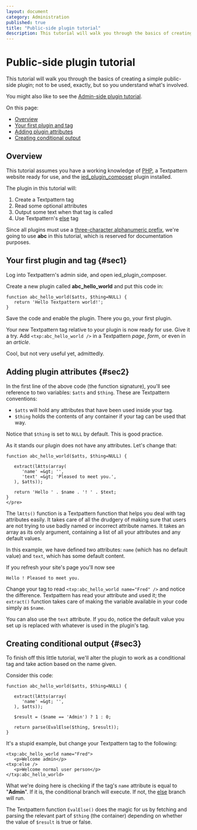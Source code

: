 ```yaml
---
layout: document
category: Administration
published: true
title: "Public-side plugin tutorial"
description: This tutorial will walk you through the basics of creating a simple public-side plugin.
---
```


# Public-side plugin tutorial

This tutorial will walk you through the basics of creating a simple public-side plugin; not to be used, exactly, but so you understand what's involved.

You might also like to see the [Admin-side plugin tutorial](http://docs.textpattern.io/development/admin-side-plugin-tutorial).

On this page:

-   [Overview](#sec1)
-   [Your first plugin and tag](#sec2)
-   [Adding plugin attributes](#sec3)
-   [Creating conditional output](#sec4)

Overview
--------

This tutorial assumes you have a working knowledge of
[PHP](http://php.net), a Textpattern website ready for use, and the
[ied\_plugin\_composer](http://stefdawson.com/ied_plugin_composer)
plugin installed.

The plugin in this tutorial will:

1.  Create a Textpattern tag
2.  Read some optional attributes
3.  Output some text when that tag is called
4.  Use Textpattern's [else](http://docs.textpattern.io/tags/else) tag

Since all plugins must use a [three-character alphanumeric
prefix](http://docs.textpattern.io/development/registered-textpattern-developer-prefixes),
we're going to use **abc** in this tutorial, which is reserved for
documentation purposes.

Your first plugin and tag {#sec1}
-------------------------

Log into Textpattern's admin side, and open ied\_plugin\_composer.

Create a new plugin called **abc\_hello\_world** and put this code in:

    function abc_hello_world($atts, $thing=NULL) {
       return 'Hello Textpattern world!';
    }

Save the code and enable the plugin. There you go, your first plugin.

Your new Textpattern tag relative to your plugin is now ready for use.
Give it a try. Add `<txp:abc_hello_world />` in a Textpattern *page*,
*form*, or even in an *article*.

Cool, but not very useful yet, admittedly.

Adding plugin attributes {#sec2}
------------------------

In the first line of the above code (the function signature), you'll see
reference to two variables: `$atts` and `$thing`. These are Textpattern
conventions:

-   `$atts` will hold any attributes that have been used inside
    your tag.
-   `$thing` holds the contents of any container if your tag can be used
    that way.

Notice that `$thing` is set to `NULL` by default. This is good practice.

As it stands our plugin does not have any attributes. Let's change that:

    function abc_hello_world($atts, $thing=NULL) {

       extract(lAtts(array(
          'name' =&gt; '',
          'text' =&gt; 'Pleased to meet you.',
       ), $atts));

       return 'Hello ' . $name . '! ' . $text;
    }
    </pre>

The `lAtts()` function is a Textpattern function that helps you deal
with tag attributes easily. It takes care of all the drudgery of making
sure that users are not trying to use badly named or incorrect attribute
names. It takes an array as its only argument, containing a list of all
your attributes and any default values.

In this example, we have defined two attributes: `name` (which has no
default value) and `text`, which has some default content.

If you refresh your site's page you'll now see

    Hello ! Pleased to meet you.

Change your tag to read `<txp:abc_hello_world name="Fred" />` and notice
the difference. Textpattern has read your attribute and used it; the
`extract()` function takes care of making the variable available in your
code simply as `$name`.

You can also use the `text` attribute. If you do, notice the default
value you set up is replaced with whatever is used in the plugin's tag.

Creating conditional output {#sec3}
---------------------------

To finish off this little tutorial, we'll alter the plugin to work as a
conditional tag and take action based on the name given.

Consider this code:

    function abc_hello_world($atts, $thing=NULL) {

       extract(lAtts(array(
          'name' =&gt; '',
       ), $atts));

       $result = ($name == 'Admin') ? 1 : 0;

       return parse(EvalElse($thing, $result));
    }

It's a stupid example, but change your Textpattern tag to the following:

    <txp:abc_hello_world name="Fred">
       <p>Welcome admin</p>
    <txp:else />
       <p>Welcome normal user person</p>
    </txp:abc_hello_world>

What we're doing here is checking if the tag's `name` attribute is equal
to "**Admin**". If it is, the conditional branch will execute. If not,
the [else](http://docs.textpattern.io/tags/else) branch will run.

The Textpattern function `EvalElse()` does the magic for us by fetching
and parsing the relevant part of `$thing` (the container) depending on
whether the value of `$result` is true or false.
